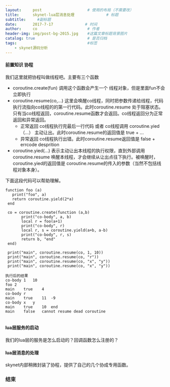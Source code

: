 ```yaml
---
layout:     post                    # 使用的布局（不需要改）
title:      skynet-lua层消息处理              # 标题 
subtitle:     #副标题
date:       2017-7-17              # 时间
author:     co                      # 作者
header-img: img/post-bg-2015.jpg    #这篇文章标题背景图片
catalog: true                       # 是否归档
tags:                               #标签
    - skynet源码分析
---
```

#### 前置知识 协程 
我们这里就把协程叫做线程吧。主要有三个函数
- coroutine.create(fun) 调用这个函数会产生一个 线程对象，但是里面fun不会立即执行
- coroutine.resume(co,...)  这里会唤醒co线程，同时把参数传递给线程，代码执行流指向co线程的的第一行代码。此时coroutine.resume 处于阻塞状态。只有当co线程返回，coroutine.resume函数才会返回。co线程返回分为正常返回和异常返回。
  - 正常返回 co线程执行完最后一行代码 或者 co线程调用 coroutine.yied（...） 主动让出。此时coroutine.resume的返回值是 true + ...
  - 异常返回 co线程执行出错。此时coroutine.resume返回值是 false + errcode desprition 
- coroutine.yied(...) 表示主动让出本线程的执行权限，直到外部调用 coroutine.resume 唤醒本线程，才会继续从让出点往下执行。被唤醒时，coroutine.yied的返回值是 coroutine.resume的传入的参数（当然不包括线程对象本身）。

下面这段代码可以帮助理解。

```
function foo (a)
   print("foo", a)
   return coroutine.yield(2*a)
 end

 co = coroutine.create(function (a,b)
       print("co-body", a, b)
       local r = foo(a+1)
       print("co-body", r)
       local r, s = coroutine.yield(a+b, a-b)
       print("co-body", r, s)
       return b, "end"
 end)

 print("main", coroutine.resume(co, 1, 10))
 print("main", coroutine.resume(co, "r"))
 print("main", coroutine.resume(co, "x", "y"))
 print("main", coroutine.resume(co, "x", "y"))

执行后的结果
co-body	1	10
foo	2
main	true	4
co-body	r
main	true	11	-9
co-body	x	y
main	true	10	end
main	false	cannot resume dead coroutine


```
#### lua层服务的启动
我们的lua层的服务是怎么启动的？回调函数怎么注册的？
#### lua层消息的处理
skynet内部稍微封装了协程，提供了自己的几个协成专用函数。


### 结束